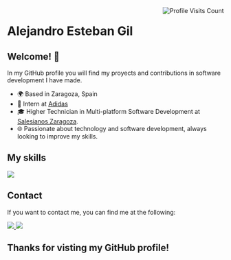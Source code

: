 <img align="right" src="https://visitcount.itsvg.in/api?id=alejandroestebangil&label=Views&color=12&icon=5&pretty=false" alt="Profile Visits Count"/>

# Alejandro Esteban Gil
## Welcome! 👋

In my GitHub profile you will find my proyects and contributions in software development I have made.

- 🌍 Based in Zaragoza, Spain
- 🚀 Intern at [Adidas](http://adidas.com)
- 🎓 Higher Technician in Multi-platform Software Development at [Salesianos Zaragoza](https://zaragoza.salesianos.edu/).
- 🌐 Passionate about technology and software development, always looking to improve my skills.

## My skills

<p align="left">
  <a>
    <img src="https://skillicons.dev/icons?i=swift,java,py,spring,js,ts,html,css,cs,mysql,postgres,apple,linux,git,bitbucket,github&perline=8" />
  </a>
</p>

## Contact

If you want to contact me, you can find me at the following:
<div> 
  <a href="mailto:alejandroestebangil@gmail.com">
    <img src="https://skillicons.dev/icons?i=gmail&perline=1" />
  </a>
  <span></span>
  <a href="https://www.linkedin.com/in/alejandroestebangil">
     <img src="https://skillicons.dev/icons?i=linkedin&perline=1" />
  </a>     
</div>


## Thanks for visting my GitHub profile!

